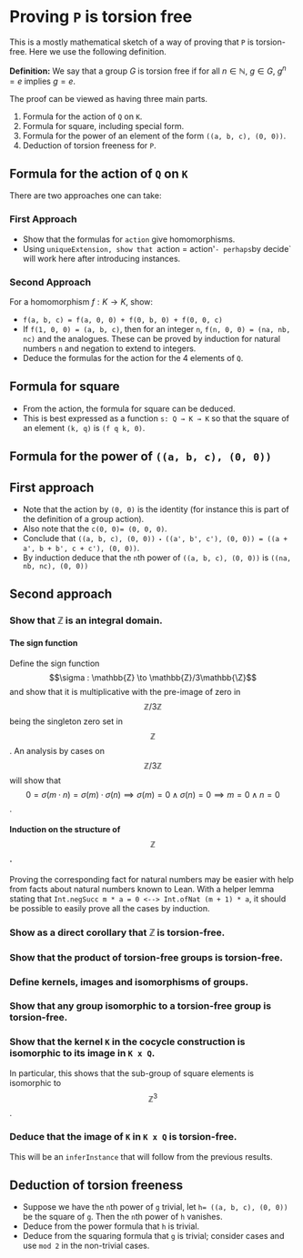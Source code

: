 # Proving `P` is torsion free

This is a mostly mathematical sketch of a way of proving that `P` is torsion-free. Here we use the following definition.

__Definition:__ We say that a group $G$ is torsion free if for all $n\in\mathbb{N}$, $g\in G$, $g^n = e$ implies $g= e$.

The proof can be viewed as having three main parts.

1. Formula for the action of `Q` on `K`.
2. Formula for square, including special form.
3. Formula for the power of an element of the form `((a, b, c), (0, 0))`.
4. Deduction of torsion freeness for `P`.

## Formula for the action of `Q` on `K`

There are two approaches one can take:

### First Approach

* Show that the formulas for `action` give homomorphisms.
* Using `uniqueExtension, show that `action = action'` - perhaps `by decide` will work here after introducing instances.

### Second Approach

For a homomorphism $f: K \to K$, show:

* `f(a, b, c) = f(a, 0, 0) + f(0, b, 0) + f(0, 0, c)`
* If `f(1, 0, 0) = (a, b, c)`, then for an integer `n`, `f(n, 0, 0) = (na, nb, nc)` and the analogues. These can be proved by induction for natural numbers `n` and negation to extend to integers.
* Deduce the formulas for the action for the 4 elements of `Q`.

## Formula for square

* From the action, the formula for square can be deduced.
* This is best expressed as a function  `s: Q → K → K` so that the square of an element `(k, q)` is `(f q k, 0)`. 

## Formula for the power of  `((a, b, c), (0, 0))`

## First approach

* Note that the action by `(0, 0)` is the identity (for instance this is part of the definition of a group action).
* Also note that the `c(0, 0)= (0, 0, 0)`.
* Conclude that `((a, b, c), (0, 0)) ⬝ ((a', b', c'), (0, 0)) = ((a + a', b + b', c + c'), (0, 0))`.
* By induction deduce that the `n`th power of `((a, b, c), (0, 0))` is `((na, nb, nc), (0, 0))`

## Second approach

### Show that $\mathbb{Z}$ is an integral domain.

#### The sign function

Define the sign function $$\sigma : \mathbb{Z} \to \mathbb{Z}/3\mathbb{\Z}$$ and show that it is multiplicative with the pre-image of zero in $$\mathbb{Z}/3\mathbb{Z}$$ being the singleton zero set in $$\mathbb{Z}$$. An analysis by cases on $$\mathbb{Z}/3\mathbb{Z}$$ will show that $$0 = \sigma(m \cdot n) = \sigma(m) \cdot \sigma(n) \implies \sigma(m) = 0 \wedge \sigma(n) = 0 \implies m = 0 \wedge n = 0$$.

#### Induction on the structure of $$\mathbb{Z}$$.

Proving the corresponding fact for natural numbers may be easier with help from facts about natural numbers known to Lean. With a helper lemma stating that `Int.negSucc m * a = 0 <--> Int.ofNat (m + 1) * a`, it should be possible to easily prove all the cases by induction. 

### Show as a direct corollary that $\mathbb{Z}$ is torsion-free.

### Show that the product of torsion-free groups is torsion-free.

### Define kernels, images and isomorphisms of groups.

### Show that any group isomorphic to a torsion-free group is torsion-free.

### Show that the kernel `K` in the cocycle construction is isomorphic to its image in `K x Q`.

In particular, this shows that the sub-group of square elements is isomorphic to $$\mathbb{Z}^3$$.

### Deduce that the image of `K` in `K x Q` is torsion-free.

This will be an `inferInstance` that will follow from the previous results. 


## Deduction of torsion freeness


* Suppose we have the `n`th power of `g` trivial, let `h= ((a, b, c), (0, 0))` be the square of `g`. Then the `n`th power of `h` vanishes.
* Deduce from the power formula that `h` is trivial.
* Deduce from the squaring formula that `g` is trivial; consider cases and use `mod 2` in the non-trivial cases.
